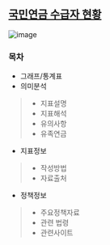 ## [국민연금 수급자 현황](http://www.index.go.kr/potal/main/EachDtlPageDetail.do?idx_cd=2709&param=015)

![image](https://user-images.githubusercontent.com/100757595/171080620-b0c5ba2c-5240-4888-b84b-eb2b9cc073f5.png)


### 목차
* 그래프/통계표
* 의미분석
>* 지표설명
>* 지표해석
>* 유의사항
>* 유족연금
* 지표정보
>* 작성방법
>* 자료출처
* 정책정보
>* 주요정책자료
>* 관련 법령
>* 관련사이트
